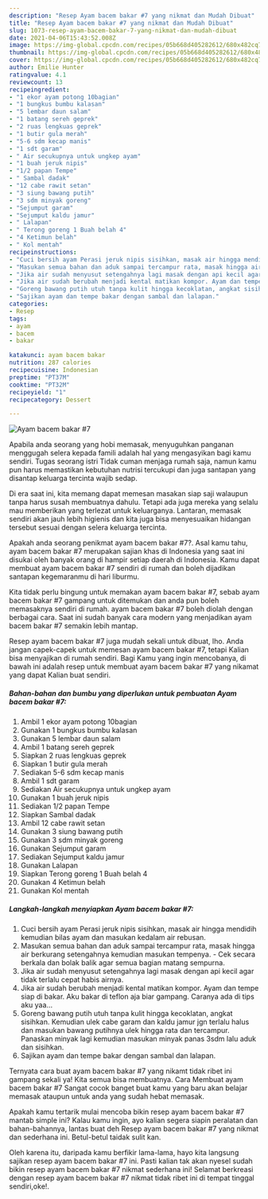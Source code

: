```yaml
---
description: "Resep Ayam bacem bakar #7 yang nikmat dan Mudah Dibuat"
title: "Resep Ayam bacem bakar #7 yang nikmat dan Mudah Dibuat"
slug: 1073-resep-ayam-bacem-bakar-7-yang-nikmat-dan-mudah-dibuat
date: 2021-04-06T15:43:52.008Z
image: https://img-global.cpcdn.com/recipes/05b668d405282612/680x482cq70/ayam-bacem-bakar-7-foto-resep-utama.jpg
thumbnail: https://img-global.cpcdn.com/recipes/05b668d405282612/680x482cq70/ayam-bacem-bakar-7-foto-resep-utama.jpg
cover: https://img-global.cpcdn.com/recipes/05b668d405282612/680x482cq70/ayam-bacem-bakar-7-foto-resep-utama.jpg
author: Emilie Hunter
ratingvalue: 4.1
reviewcount: 13
recipeingredient:
- "1 ekor ayam potong 10bagian"
- "1 bungkus bumbu kalasan"
- "5 lembar daun salam"
- "1 batang sereh geprek"
- "2 ruas lengkuas geprek"
- "1 butir gula merah"
- "5-6 sdm kecap manis"
- "1 sdt garam"
- " Air secukupnya untuk ungkep ayam"
- "1 buah jeruk nipis"
- "1/2 papan Tempe"
- " Sambal dadak"
- "12 cabe rawit setan"
- "3 siung bawang putih"
- "3 sdm minyak goreng"
- "Sejumput garam"
- "Sejumput kaldu jamur"
- " Lalapan"
- " Terong goreng 1 Buah belah 4"
- "4 Ketimun belah"
- " Kol mentah"
recipeinstructions:
- "Cuci bersih ayam Perasi jeruk nipis sisihkan, masak air hingga mendidih kemudian bilas ayam dan masukan kedalam air rebusan."
- "Masukan semua bahan dan aduk sampai tercampur rata, masak hingga air berkurang setengahnya kemudian masukan tempenya. Cek secara berkala dan bolak balik agar semua bagian matang sempurna."
- "Jika air sudah menyusut setengahnya lagi masak dengan api kecil agar tidak terlalu cepat habis airnya."
- "Jika air sudah berubah menjadi kental matikan kompor. Ayam dan tempe siap di bakar. Aku bakar di teflon aja biar gampang. Caranya ada di tips aku yaa..."
- "Goreng bawang putih utuh tanpa kulit hingga kecoklatan, angkat sisihkan. Kemudian ulek cabe garam dan kaldu jamur jgn terlalu halus dan masukan bawang putihnya ulek hingga rata dan tercampur. Panaskan minyak lagi kemudian masukan minyak panas 3sdm lalu aduk dan sisihkan."
- "Sajikan ayam dan tempe bakar dengan sambal dan lalapan."
categories:
- Resep
tags:
- ayam
- bacem
- bakar

katakunci: ayam bacem bakar 
nutrition: 287 calories
recipecuisine: Indonesian
preptime: "PT37M"
cooktime: "PT32M"
recipeyield: "1"
recipecategory: Dessert

---
```



![Ayam bacem bakar #7](https://img-global.cpcdn.com/recipes/05b668d405282612/680x482cq70/ayam-bacem-bakar-7-foto-resep-utama.jpg)

Apabila anda seorang yang hobi memasak, menyuguhkan panganan menggugah selera kepada famili adalah hal yang mengasyikan bagi kamu sendiri. Tugas seorang istri Tidak cuman menjaga rumah saja, namun kamu pun harus memastikan kebutuhan nutrisi tercukupi dan juga santapan yang disantap keluarga tercinta wajib sedap.

Di era  saat ini, kita memang dapat memesan masakan siap saji walaupun tanpa harus susah membuatnya dahulu. Tetapi ada juga mereka yang selalu mau memberikan yang terlezat untuk keluarganya. Lantaran, memasak sendiri akan jauh lebih higienis dan kita juga bisa menyesuaikan hidangan tersebut sesuai dengan selera keluarga tercinta. 



Apakah anda seorang penikmat ayam bacem bakar #7?. Asal kamu tahu, ayam bacem bakar #7 merupakan sajian khas di Indonesia yang saat ini disukai oleh banyak orang di hampir setiap daerah di Indonesia. Kamu dapat membuat ayam bacem bakar #7 sendiri di rumah dan boleh dijadikan santapan kegemaranmu di hari liburmu.

Kita tidak perlu bingung untuk memakan ayam bacem bakar #7, sebab ayam bacem bakar #7 gampang untuk ditemukan dan anda pun boleh memasaknya sendiri di rumah. ayam bacem bakar #7 boleh diolah dengan berbagai cara. Saat ini sudah banyak cara modern yang menjadikan ayam bacem bakar #7 semakin lebih mantap.

Resep ayam bacem bakar #7 juga mudah sekali untuk dibuat, lho. Anda jangan capek-capek untuk memesan ayam bacem bakar #7, tetapi Kalian bisa menyajikan di rumah sendiri. Bagi Kamu yang ingin mencobanya, di bawah ini adalah resep untuk membuat ayam bacem bakar #7 yang nikamat yang dapat Kalian buat sendiri.

<!--inarticleads1-->

##### Bahan-bahan dan bumbu yang diperlukan untuk pembuatan Ayam bacem bakar #7:

1. Ambil 1 ekor ayam potong 10bagian
1. Gunakan 1 bungkus bumbu kalasan
1. Gunakan 5 lembar daun salam
1. Ambil 1 batang sereh geprek
1. Siapkan 2 ruas lengkuas geprek
1. Siapkan 1 butir gula merah
1. Sediakan 5-6 sdm kecap manis
1. Ambil 1 sdt garam
1. Sediakan  Air secukupnya untuk ungkep ayam
1. Gunakan 1 buah jeruk nipis
1. Sediakan 1/2 papan Tempe
1. Siapkan  Sambal dadak
1. Ambil 12 cabe rawit setan
1. Gunakan 3 siung bawang putih
1. Gunakan 3 sdm minyak goreng
1. Gunakan Sejumput garam
1. Sediakan Sejumput kaldu jamur
1. Gunakan  Lalapan
1. Siapkan  Terong goreng 1 Buah belah 4
1. Gunakan 4 Ketimun belah
1. Gunakan  Kol mentah




<!--inarticleads2-->

##### Langkah-langkah menyiapkan Ayam bacem bakar #7:

1. Cuci bersih ayam Perasi jeruk nipis sisihkan, masak air hingga mendidih kemudian bilas ayam dan masukan kedalam air rebusan.
1. Masukan semua bahan dan aduk sampai tercampur rata, masak hingga air berkurang setengahnya kemudian masukan tempenya. - Cek secara berkala dan bolak balik agar semua bagian matang sempurna.
1. Jika air sudah menyusut setengahnya lagi masak dengan api kecil agar tidak terlalu cepat habis airnya.
1. Jika air sudah berubah menjadi kental matikan kompor. Ayam dan tempe siap di bakar. Aku bakar di teflon aja biar gampang. Caranya ada di tips aku yaa...
1. Goreng bawang putih utuh tanpa kulit hingga kecoklatan, angkat sisihkan. Kemudian ulek cabe garam dan kaldu jamur jgn terlalu halus dan masukan bawang putihnya ulek hingga rata dan tercampur. Panaskan minyak lagi kemudian masukan minyak panas 3sdm lalu aduk dan sisihkan.
1. Sajikan ayam dan tempe bakar dengan sambal dan lalapan.




Ternyata cara buat ayam bacem bakar #7 yang nikamt tidak ribet ini gampang sekali ya! Kita semua bisa membuatnya. Cara Membuat ayam bacem bakar #7 Sangat cocok banget buat kamu yang baru akan belajar memasak ataupun untuk anda yang sudah hebat memasak.

Apakah kamu tertarik mulai mencoba bikin resep ayam bacem bakar #7 mantab simple ini? Kalau kamu ingin, ayo kalian segera siapin peralatan dan bahan-bahannya, lantas buat deh Resep ayam bacem bakar #7 yang nikmat dan sederhana ini. Betul-betul taidak sulit kan. 

Oleh karena itu, daripada kamu berfikir lama-lama, hayo kita langsung sajikan resep ayam bacem bakar #7 ini. Pasti kalian tak akan nyesel sudah bikin resep ayam bacem bakar #7 nikmat sederhana ini! Selamat berkreasi dengan resep ayam bacem bakar #7 nikmat tidak ribet ini di tempat tinggal sendiri,oke!.

